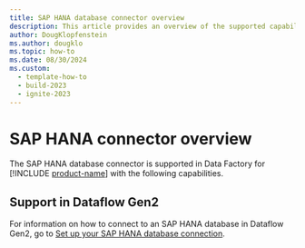 ```yaml
---
title: SAP HANA database connector overview
description: This article provides an overview of the supported capabilities of the SAP HANA database connector.
author: DougKlopfenstein
ms.author: dougklo
ms.topic: how-to
ms.date: 08/30/2024
ms.custom:
  - template-how-to
  - build-2023
  - ignite-2023
---
```


# SAP HANA connector overview

The SAP HANA database connector is supported in Data Factory for [!INCLUDE [product-name](../includes/product-name.md)] with the following capabilities.


## Support in Dataflow Gen2

For information on how to connect to an SAP HANA database in Dataflow Gen2, go to [Set up your SAP HANA database connection](connector-sap-hana.md).

